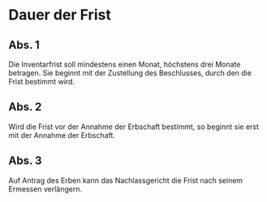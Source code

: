 # Dauer der Frist



## Abs. 1

 Die Inventarfrist soll mindestens einen Monat, höchstens drei Monate betragen. Sie beginnt mit der Zustellung des Beschlusses, durch den die Frist bestimmt wird.

## Abs. 2

 Wird die Frist vor der Annahme der Erbschaft bestimmt, so beginnt sie erst mit der Annahme der Erbschaft.

## Abs. 3

 Auf Antrag des Erben kann das Nachlassgericht die Frist nach seinem Ermessen verlängern. 

